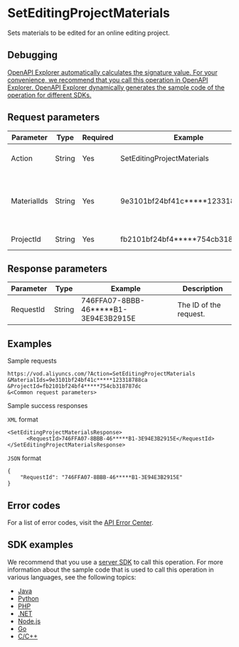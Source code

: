 # SetEditingProjectMaterials

Sets materials to be edited for an online editing project.

## Debugging

[OpenAPI Explorer automatically calculates the signature value. For your convenience, we recommend that you call this operation in OpenAPI Explorer. OpenAPI Explorer dynamically generates the sample code of the operation for different SDKs.](https://api.aliyun.com/#product=vod&api=SetEditingProjectMaterials&type=RPC&version=2017-03-21)

## Request parameters

|Parameter|Type|Required|Example|Description|
|---------|----|--------|-------|-----------|
|Action|String|Yes|SetEditingProjectMaterials|The operation that you want to perform. Set the value to **SetEditingProjectMaterials**. |
|MaterialIds|String|Yes|9e3101bf24bf41c\*\*\*\*\*123318788ca|The ID of the material. A material is a media asset, such as a video, an image, or an auxiliary media asset. Separate multiple material IDs with commas \(,\). |
|ProjectId|String|Yes|fb2101bf24bf4\*\*\*\*\*754cb318787dc|The ID of the online editing project. |

## Response parameters

|Parameter|Type|Example|Description|
|---------|----|-------|-----------|
|RequestId|String|746FFA07-8BBB-46\*\*\*\*\*B1-3E94E3B2915E|The ID of the request. |

## Examples

Sample requests

```
https://vod.aliyuncs.com/?Action=SetEditingProjectMaterials
&MaterialIds=9e3101bf24bf41c*****123318788ca
&ProjectId=fb2101bf24bf4*****754cb318787dc
&<Common request parameters>
```

Sample success responses

`XML` format

```
<SetEditingProjectMaterialsResponse>
      <RequestId>746FFA07-8BBB-46*****B1-3E94E3B2915E</RequestId>
</SetEditingProjectMaterialsResponse>
```

`JSON` format

```
{
    "RequestId": "746FFA07-8BBB-46*****B1-3E94E3B2915E"
}
```

## Error codes

For a list of error codes, visit the [API Error Center](https://error-center.alibabacloud.com/status/product/vod).

## SDK examples

We recommend that you use a [server SDK](~~101789~~) to call this operation. For more information about the sample code that is used to call this operation in various languages, see the following topics:

-   [Java](~~61063~~)
-   [Python](~~61054~~)
-   [PHP](~~61069~~)
-   [.NET](~~84750~~)
-   [Node.js](~~101396~~)
-   [Go](~~101411~~)
-   [C/C++](~~101261~~)

